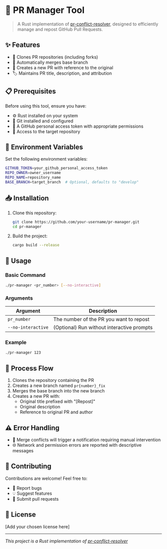 # 🔄 PR Manager Tool

> A Rust implementation of [pr-conflict-resolver](https://github.com/xR0am/pr-conflict-resolver), designed to efficiently manage and repost GitHub Pull Requests.

## ✨ Features

- 🔄 Clones PR repositories (including forks)
- 🔀 Automatically merges base branch
- 📝 Creates a new PR with reference to the original
- 🏷️ Maintains PR title, description, and attribution

## 📋 Prerequisites

Before using this tool, ensure you have:

- ⚙️ Rust installed on your system
- 🌿 Git installed and configured
- 🔑 A GitHub personal access token with appropriate permissions
- 📂 Access to the target repository

## 🔧 Environment Variables

Set the following environment variables:

```bash
GITHUB_TOKEN=your_github_personal_access_token
REPO_OWNER=owner_username
REPO_NAME=repository_name
BASE_BRANCH=target_branch  # Optional, defaults to "develop"
```

## 📥 Installation

1. Clone this repository:
   ```bash
   git clone https://github.com/your-username/pr-manager.git
   cd pr-manager
   ```

2. Build the project:
   ```bash
   cargo build --release
   ```

## 🚀 Usage

### Basic Command
```bash
./pr-manager <pr_number> [--no-interactive]
```

### Arguments
| Argument | Description |
|----------|-------------|
| `pr_number` | The number of the PR you want to repost |
| `--no-interactive` | (Optional) Run without interactive prompts |

### Example
```bash
./pr-manager 123
```

## 🔄 Process Flow

1. Clones the repository containing the PR
2. Creates a new branch named `pr{number}_fix`
3. Merges the base branch into the new branch
4. Creates a new PR with:
   - Original title prefixed with "[Repost]"
   - Original description
   - Reference to original PR and author

## ⚠️ Error Handling

- 🔄 Merge conflicts will trigger a notification requiring manual intervention
- 🌐 Network and permission errors are reported with descriptive messages

## 🤝 Contributing

Contributions are welcome! Feel free to:

- 🐛 Report bugs
- 💡 Suggest features
- 🔧 Submit pull requests

## 📄 License

[Add your chosen license here]

---

*This project is a Rust implementation of [pr-conflict-resolver](https://github.com/xR0am/pr-conflict-resolver)*
